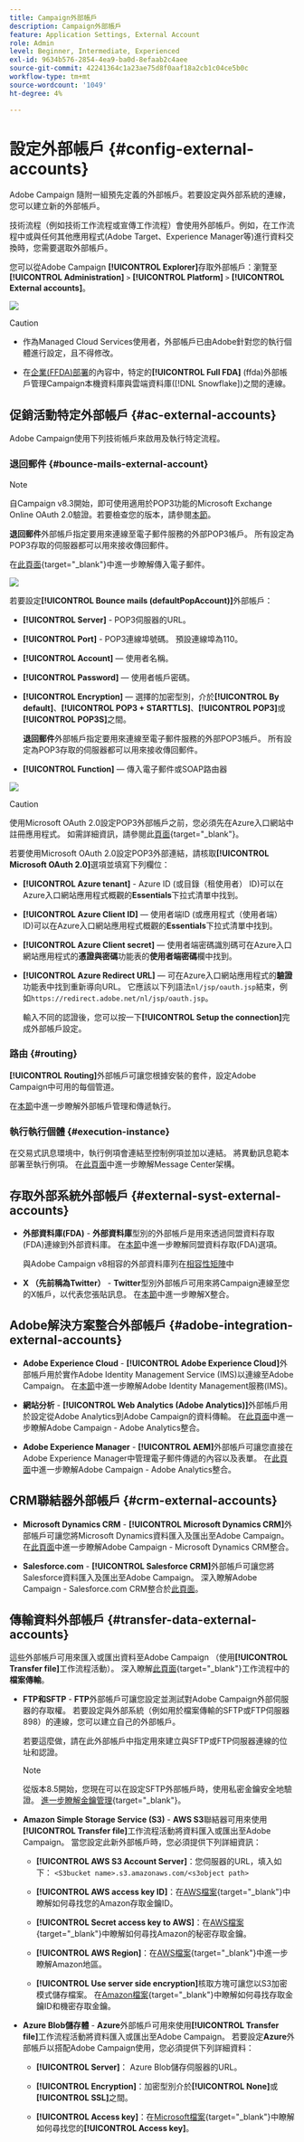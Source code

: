 ```yaml
---
title: Campaign外部帳戶
description: Campaign外部帳戶
feature: Application Settings, External Account
role: Admin
level: Beginner, Intermediate, Experienced
exl-id: 9634b576-2854-4ea9-ba0d-8efaab2c4aee
source-git-commit: 42241364c1a23ae75d8f0aaf18a2cb1c04ce5b0c
workflow-type: tm+mt
source-wordcount: '1049'
ht-degree: 4%

---
```



# 設定外部帳戶 {#config-external-accounts}

Adobe Campaign 隨附一組預先定義的外部帳戶。若要設定與外部系統的連線，您可以建立新的外部帳戶。

技術流程（例如技術工作流程或宣傳工作流程）會使用外部帳戶。例如，在工作流程中或與任何其他應用程式(Adobe Target、Experience Manager等)進行資料交換時，您需要選取外部帳戶。

您可以從Adobe Campaign **[!UICONTROL Explorer]**&#x200B;存取外部帳戶：瀏覽至&#x200B;**[!UICONTROL Administration]** `>` **[!UICONTROL Platform]** `>` **[!UICONTROL External accounts]**。

![](assets/external-accounts.png)


>[!CAUTION]
>
>* 作為Managed Cloud Services使用者，外部帳戶已由Adobe針對您的執行個體進行設定，且不得修改。
>
>* 在[企業(FFDA)部署](../architecture/enterprise-deployment.md)的內容中，特定的&#x200B;**[!UICONTROL Full FDA]** (ffda)外部帳戶管理Campaign本機資料庫與雲端資料庫([!DNL Snowflake])之間的連線。
>

## 促銷活動特定外部帳戶 {#ac-external-accounts}

Adobe Campaign使用下列技術帳戶來啟用及執行特定流程。

### 退回郵件 {#bounce-mails-external-account}

>[!NOTE]
>
>自Campaign v8.3開始，即可使用適用於POP3功能的Microsoft Exchange Online OAuth 2.0驗證。若要檢查您的版本，請參閱[本節](../start/compatibility-matrix.md#how-to-check-your-campaign-version-and-buildversion)。
>

**退回郵件**&#x200B;外部帳戶指定要用來連線至電子郵件服務的外部POP3帳戶。 所有設定為POP3存取的伺服器都可以用來接收傳回郵件。

在[此頁面](https://experienceleague.adobe.com/docs/campaign/automation/workflows/wf-activities/event-activities/inbound-emails.html){target="_blank"}中進一步瞭解傳入電子郵件。

![](assets/bounce_external_1.png)

若要設定&#x200B;**[!UICONTROL Bounce mails (defaultPopAccount)]**&#x200B;外部帳戶：

* **[!UICONTROL Server]** - POP3伺服器的URL。

* **[!UICONTROL Port]** - POP3連線埠號碼。 預設連線埠為110。

* **[!UICONTROL Account]** — 使用者名稱。

* **[!UICONTROL Password]** — 使用者帳戶密碼。

* **[!UICONTROL Encryption]** — 選擇的加密型別，介於&#x200B;**[!UICONTROL By default]**、**[!UICONTROL POP3 + STARTTLS]**、**[!UICONTROL POP3]**&#x200B;或&#x200B;**[!UICONTROL POP3S]**&#x200B;之間。

  **退回郵件**&#x200B;外部帳戶指定要用來連線至電子郵件服務的外部POP3帳戶。 所有設定為POP3存取的伺服器都可以用來接收傳回郵件。

* **[!UICONTROL Function]** — 傳入電子郵件或SOAP路由器

![](assets/bounce_external_2.png)

>[!CAUTION]
>
>使用Microsoft OAuth 2.0設定POP3外部帳戶之前，您必須先在Azure入口網站中註冊應用程式。 如需詳細資訊，請參閱此[頁面](https://docs.microsoft.com/en-us/azure/active-directory/develop/quickstart-register-app){target="_blank"}。
>

若要使用Microsoft OAuth 2.0設定POP3外部連結，請核取&#x200B;**[!UICONTROL Microsoft OAuth 2.0]**&#x200B;選項並填寫下列欄位：

* **[!UICONTROL Azure tenant]** - Azure ID (或目錄（租使用者） ID)可以在Azure入口網站應用程式概觀的&#x200B;**Essentials**&#x200B;下拉式清單中找到。

* **[!UICONTROL Azure Client ID]** — 使用者端ID (或應用程式（使用者端） ID)可以在Azure入口網站應用程式概觀的&#x200B;**Essentials**&#x200B;下拉式清單中找到。

* **[!UICONTROL Azure Client secret]** — 使用者端密碼識別碼可在Azure入口網站應用程式的&#x200B;**憑證與密碼**&#x200B;功能表的&#x200B;**使用者端密碼**&#x200B;欄中找到。

* **[!UICONTROL Azure Redirect URL]** — 可在Azure入口網站應用程式的&#x200B;**驗證**&#x200B;功能表中找到重新導向URL。 它應該以下列語法`nl/jsp/oauth.jsp`結束，例如`https://redirect.adobe.net/nl/jsp/oauth.jsp`。

  輸入不同的認證後，您可以按一下&#x200B;**[!UICONTROL Setup the connection]**&#x200B;完成外部帳戶設定。

### 路由 {#routing}

**[!UICONTROL Routing]**&#x200B;外部帳戶可讓您根據安裝的套件，設定Adobe Campaign中可用的每個管道。

在[本節](../architecture/architecture.md#split)中進一步瞭解外部帳戶管理和傳遞執行。

### 執行執行個體 {#execution-instance}

在交易式訊息環境中，執行例項會連結至控制例項並加以連結。 將異動訊息範本部署至執行例項。 在[此頁面](../architecture/architecture.md#transac-msg-archi)中進一步瞭解Message Center架構。

## 存取外部系統外部帳戶 {#external-syst-external-accounts}

* **外部資料庫(FDA)** - **外部資料庫**&#x200B;型別的外部帳戶是用來透過同盟資料存取(FDA)連線到外部資料庫。 在[本節](../connect/fda.md)中進一步瞭解同盟資料存取(FDA)選項。

  與Adobe Campaign v8相容的外部資料庫列在[相容性矩陣](../start/compatibility-matrix.md)中

* **X （先前稱為Twitter）** - **Twitter**&#x200B;型別外部帳戶可用來將Campaign連線至您的X帳戶，以代表您張貼訊息。 在[本節](../connect/ac-tw.md)中進一步瞭解X整合。

## Adobe解決方案整合外部帳戶 {#adobe-integration-external-accounts}

* **Adobe Experience Cloud** - **[!UICONTROL Adobe Experience Cloud]**&#x200B;外部帳戶用於實作Adobe Identity Management Service (IMS)以連線至Adobe Campaign。 在[本節](../start/connect.md#logon-to-ac)中進一步瞭解Adobe Identity Management服務(IMS)。

* **網站分析** - **[!UICONTROL Web Analytics (Adobe Analytics)]**&#x200B;外部帳戶用於設定從Adobe Analytics到Adobe Campaign的資料傳輸。 在[此頁面](../connect/ac-aa.md)中進一步瞭解Adobe Campaign - Adobe Analytics整合。

* **Adobe Experience Manager** - **[!UICONTROL AEM]**&#x200B;外部帳戶可讓您直接在Adobe Experience Manager中管理電子郵件傳遞的內容以及表單。 在[此頁面](../connect/ac-aem.md)中進一步瞭解Adobe Campaign - Adobe Analytics整合。


## CRM聯結器外部帳戶 {#crm-external-accounts}

* **Microsoft Dynamics CRM** - **[!UICONTROL Microsoft Dynamics CRM]**&#x200B;外部帳戶可讓您將Microsoft Dynamics資料匯入及匯出至Adobe Campaign。 在[此頁面](../connect/ac-ms-dyn.md)中進一步瞭解Adobe Campaign - Microsoft Dynamics CRM整合。

* **Salesforce.com** - **[!UICONTROL Salesforce CRM]**&#x200B;外部帳戶可讓您將Salesforce資料匯入及匯出至Adobe Campaign。 深入瞭解Adobe Campaign - Salesforce.com CRM整合於[此頁面](../connect/ac-sfdc.md)。

## 傳輸資料外部帳戶 {#transfer-data-external-accounts}

這些外部帳戶可用來匯入或匯出資料至Adobe Campaign （使用&#x200B;**[!UICONTROL Transfer file]**&#x200B;工作流程活動）。 深入瞭解[此頁面](https://experienceleague.adobe.com/docs/campaign/automation/workflows/wf-activities/event-activities/file-transfer.html){target="_blank"}工作流程中的&#x200B;**檔案傳輸**。

* **FTP和SFTP** - **FTP**&#x200B;外部帳戶可讓您設定並測試對Adobe Campaign外部伺服器的存取權。 若要設定與外部系統（例如用於檔案傳輸的SFTP或FTP伺服器898）的連線，您可以建立自己的外部帳戶。

  若要這麼做，請在此外部帳戶中指定用來建立與SFTP或FTP伺服器連線的位址和認證。

  >[!NOTE]
  >
  >從版本8.5開始，您現在可以在設定SFTP外部帳戶時，使用私密金鑰安全地驗證。 [進一步瞭解金鑰管理](https://experienceleague.adobe.com/docs/control-panel/using/sftp-management/key-management.html){target="_blank"}。

* **Amazon Simple Storage Service (S3)** - **AWS S3**&#x200B;聯結器可用來使用&#x200B;**[!UICONTROL Transfer file]**&#x200B;工作流程活動將資料匯入或匯出至Adobe Campaign。 當您設定此新外部帳戶時，您必須提供下列詳細資訊：

   * **[!UICONTROL AWS S3 Account Server]**：您伺服器的URL，填入如下：   `<S3bucket name>.s3.amazonaws.com/<s3object path>`

   * **[!UICONTROL AWS access key ID]**：在[AWS檔案](https://docs.aws.amazon.com/general/latest/gr/aws-sec-cred-types.html#access-keys-and-secret-access-keys){target="_blank"}中瞭解如何尋找您的Amazon存取金鑰ID。

   * **[!UICONTROL Secret access key to AWS]**：在[AWS檔案](https://aws.amazon.com/fr/blogs/security/wheres-my-secret-access-key/){target="_blank"}中瞭解如何尋找Amazon的秘密存取金鑰。

   * **[!UICONTROL AWS Region]**：在[AWS檔案](https://aws.amazon.com/about-aws/global-infrastructure/regions_az/){target="_blank"}中進一步瞭解Amazon地區。

   * **[!UICONTROL Use server side encryption]**&#x200B;核取方塊可讓您以S3加密模式儲存檔案。 在[Amazon檔案](https://docs.aws.amazon.com/general/latest/gr/aws-sec-cred-types.html#access-keys-and-secret-access-keys){target="_blank"}中瞭解如何尋找存取金鑰ID和機密存取金鑰。

* **Azure Blob儲存體** - **Azure**&#x200B;外部帳戶可用來使用&#x200B;**[!UICONTROL Transfer file]**&#x200B;工作流程活動將資料匯入或匯出至Adobe Campaign。 若要設定&#x200B;**Azure**&#x200B;外部帳戶以搭配Adobe Campaign使用，您必須提供下列詳細資料：

   * **[!UICONTROL Server]**： Azure Blob儲存伺服器的URL。

   * **[!UICONTROL Encryption]**：加密型別介於&#x200B;**[!UICONTROL None]**&#x200B;或&#x200B;**[!UICONTROL SSL]**&#x200B;之間。

   * **[!UICONTROL Access key]**：在[Microsoft檔案](https://docs.microsoft.com/en-us/azure/storage/common/storage-account-keys-manage?tabs=azure-portal){target="_blank"}中瞭解如何尋找您的&#x200B;**[!UICONTROL Access key]**。
